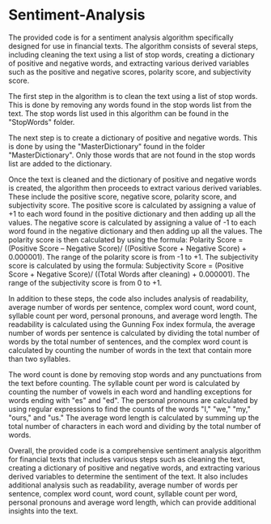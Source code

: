 # Sentiment-Analysis
The provided code is for a sentiment analysis algorithm specifically designed for use in financial texts. The algorithm consists of several steps, including cleaning the text using a list of stop words, creating a dictionary of positive and negative words, and extracting various derived variables such as the positive and negative scores, polarity score, and subjectivity score.

The first step in the algorithm is to clean the text using a list of stop words. This is done by removing any words found in the stop words list from the text. The stop words list used in this algorithm can be found in the "StopWords" folder.

The next step is to create a dictionary of positive and negative words. This is done by using the "MasterDictionary" found in the folder "MasterDictionary". Only those words that are not found in the stop words list are added to the dictionary.

Once the text is cleaned and the dictionary of positive and negative words is created, the algorithm then proceeds to extract various derived variables. These include the positive score, negative score, polarity score, and subjectivity score. The positive score is calculated by assigning a value of +1 to each word found in the positive dictionary and then adding up all the values. The negative score is calculated by assigning a value of -1 to each word found in the negative dictionary and then adding up all the values. The polarity score is then calculated by using the formula: Polarity Score = (Positive Score – Negative Score)/ ((Positive Score + Negative Score) + 0.000001). The range of the polarity score is from -1 to +1. The subjectivity score is calculated by using the formula: Subjectivity Score = (Positive Score + Negative Score)/ ((Total Words after cleaning) + 0.000001). The range of the subjectivity score is from 0 to +1.

In addition to these steps, the code also includes analysis of readability, average number of words per sentence, complex word count, word count, syllable count per word, personal pronouns, and average word length. The readability is calculated using the Gunning Fox index formula, the average number of words per sentence is calculated by dividing the total number of words by the total number of sentences, and the complex word count is calculated by counting the number of words in the text that contain more than two syllables. 

The word count is done by removing stop words and any punctuations from the text before counting. The syllable count per word is calculated by counting the number of vowels in each word and handling exceptions for words ending with "es" and "ed". The personal pronouns are calculated by using regular expressions to find the counts of the words "I," "we," "my," "ours," and "us." The average word length is calculated by summing up the total number of characters in each word and dividing by the total number of words.

Overall, the provided code is a comprehensive sentiment analysis algorithm for financial texts that includes various steps such as cleaning the text, creating a dictionary of positive and negative words, and extracting various derived variables to determine the sentiment of the text. It also includes additional analysis such as readability, average number of words per sentence, complex word count, word count, syllable count per word, personal pronouns and average word length, which can provide additional insights into the text.

